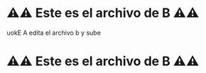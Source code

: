 # ⚠️⚠️ Este es el archivo de **B** ⚠️⚠️

uokE
A edita el archivo b y sube 

# ⚠️⚠️ Este es el archivo de **B** ⚠️⚠️
